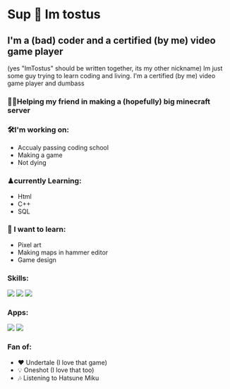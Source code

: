# Sup 🍞 Im tostus
## I'm a (bad) coder and a certified (by me) video game player
(yes "ImTostus" should be written together, its my other nickname)
Im just some guy trying to learn coding and living.
I'm a certified (by me) video game player and dumbass

### 🤜🤛Helping my friend in making a (hopefully) big minecraft server

### 🛠I'm working on:
 - Accualy passing coding school
 - Making a game
 - Not dying

### ♟currently Learning:
 - Html
 - C++
 - SQL

### 🔑 I want to learn:
 - Pixel art
 - Making maps in hammer editor
 - Game design

### Skills:
<img src="https://camo.githubusercontent.com/45208b2c6e9c7ca43315ae48a54580c153dad269925f15e9a1351d3e13e84e15/68747470733a2f2f696d672e736869656c64732e696f2f62616467652f2d432b2b2d626c75653f7374796c653d666c61742d737175617265266c6f676f3d63706c7573706c7573"> <img src="https://camo.githubusercontent.com/175f019b30c3cc9b6adf776c8cd73a274accfd86a777acc768f45cb561f35d3e/68747470733a2f2f696d672e736869656c64732e696f2f62616467652f2d48544d4c2d6f72616e67653f7374796c653d666c61742d737175617265266c6f676f3d68746d6c35"> <img src="https://camo.githubusercontent.com/ba81effc480a999f31ae8aa1f3a9bc2935e2fab642c529282639c083ae7ce391/68747470733a2f2f696d672e736869656c64732e696f2f62616467652f2d53514c2d6c69676874677261793f7374796c653d666c61742d737175617265266c6f676f3d6d7973716c">

### Apps:
<img src="https://camo.githubusercontent.com/821adc38ed4af66ecf8feb4082c0b10b5594814e4b49774faf509099cb94f3d9/68747470733a2f2f696d672e736869656c64732e696f2f62616467652f4d6963726f736f66745f4163636573732d4134333733413f7374796c653d666f722d7468652d6261646765266c6f676f3d6d6963726f736f66742d616363657373266c6f676f436f6c6f723d7768697465"> <img src="https://camo.githubusercontent.com/9976fe5b28fd13e69963b6a7e51ffa9fb6918e8793563d47c0ca109727252ea0/68747470733a2f2f696d672e736869656c64732e696f2f62616467652f41736570726974652d4646464646463f7374796c653d666f722d7468652d6261646765266c6f676f3d4173657072697465266c6f676f436f6c6f723d23374439323945">

### Fan of:
  - ❤ Undertale (I love that game)
  - 💡 Oneshot (I love that too)
  - 🎶 Listening to Hatsune Miku
<!--
**MrTostus/MrTostus** is a ✨ _special_ ✨ repository because its `README.md` (this file) appears on your GitHub profile.

Here are some ideas to get you started:

- 🔭 I’m currently working on ...
- 🌱 I’m currently learning ...
- 👯 I’m looking to collaborate on ...
- 🤔 I’m looking for help with ...
- 💬 Ask me about ...
- 📫 How to reach me: ...
- 😄 Pronouns: ...
- ⚡ Fun fact: ...
-->
